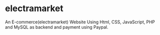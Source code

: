 # electramarket
An E-commerce(electramarket) Website Using Html, CSS, JavaScript, PHP and MySQL as backend and payment using Paypal.
